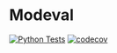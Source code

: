 # Modeval
[![Python Tests](https://github.com/R-Palazzo/Modeval/actions/workflows/python-tests.yml/badge.svg)](https://github.com/R-Palazzo/Modeval/actions/workflows/python-tests.yml)
[![codecov](https://codecov.io/gh/R-Palazzo/Modeval/branch/main/graph/badge.svg?token=bb212aeb-8cda-4a7e-a0b8-2b98b4332ddb)](https://codecov.io/gh/R-Palazzo/Modeval)
